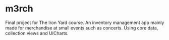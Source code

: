 # m3rch

Final project for The Iron Yard course.
An inventory management app mainly made for merchandise at small events such as concerts. Using core data, collection views and UICharts.


